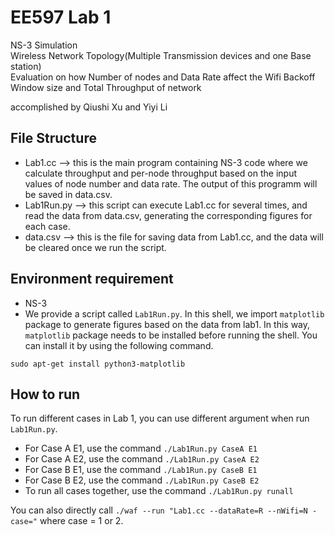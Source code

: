 # EE597 Lab 1
NS-3 Simulation\
Wireless Network Topology(Multiple Transmission devices and one Base station)\
Evaluation on how Number of nodes and Data Rate affect the Wifi Backoff Window size and Total Throughput of network

accomplished by Qiushi Xu and Yiyi Li

## File Structure
- Lab1.cc --> this is the main program containing NS-3 code where we calculate throughput and per-node throughput based on the input values of node number and data rate. The output of this programm will be saved in data.csv.
- Lab1Run.py --> this script can execute Lab1.cc for several times, and read the data from data.csv, generating the corresponding figures for each case.
- data.csv --> this is the file for saving data from Lab1.cc, and the data will be cleared once we run the script.



## Environment requirement
- NS-3
- We provide a script called `Lab1Run.py`. In this shell, we import `matplotlib` package to generate figures based on the data from lab1. In this way, `matplotlib` package needs to be installed before running the shell. You can install it by using the following command.
```
sudo apt-get install python3-matplotlib
```

## How to run
To run different cases in Lab 1, you can use different argument when run `Lab1Run.py`. 


- For Case A E1, use the command `./Lab1Run.py CaseA E1`
- For Case A E2, use the command `./Lab1Run.py CaseA E2`
- For Case B E1, use the command `./Lab1Run.py CaseB E1`
- For Case B E2, use the command `./Lab1Run.py CaseB E2`
- To run all cases together, use the command `./Lab1Run.py runall`

You can also directly call `./waf --run "Lab1.cc --dataRate=R --nWifi=N -case="`  where case = 1 or 2.
